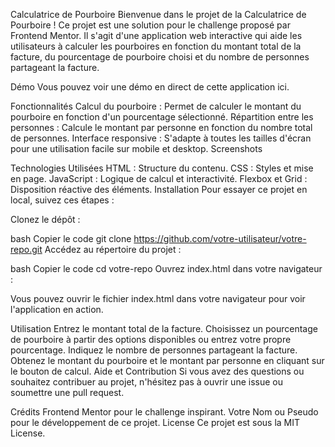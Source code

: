 Calculatrice de Pourboire
Bienvenue dans le projet de la Calculatrice de Pourboire ! Ce projet est une solution pour le challenge proposé par Frontend Mentor. Il s'agit d'une application web interactive qui aide les utilisateurs à calculer les pourboires en fonction du montant total de la facture, du pourcentage de pourboire choisi et du nombre de personnes partageant la facture.

Démo
Vous pouvez voir une démo en direct de cette application ici.

Fonctionnalités
Calcul du pourboire : Permet de calculer le montant du pourboire en fonction d'un pourcentage sélectionné.
Répartition entre les personnes : Calcule le montant par personne en fonction du nombre total de personnes.
Interface responsive : S'adapte à toutes les tailles d'écran pour une utilisation facile sur mobile et desktop.
Screenshots

Technologies Utilisées
HTML : Structure du contenu.
CSS : Styles et mise en page.
JavaScript : Logique de calcul et interactivité.
Flexbox et Grid : Disposition réactive des éléments.
Installation
Pour essayer ce projet en local, suivez ces étapes :

Clonez le dépôt :

bash
Copier le code
git clone https://github.com/votre-utilisateur/votre-repo.git
Accédez au répertoire du projet :

bash
Copier le code
cd votre-repo
Ouvrez index.html dans votre navigateur :

Vous pouvez ouvrir le fichier index.html dans votre navigateur pour voir l'application en action.

Utilisation
Entrez le montant total de la facture.
Choisissez un pourcentage de pourboire à partir des options disponibles ou entrez votre propre pourcentage.
Indiquez le nombre de personnes partageant la facture.
Obtenez le montant du pourboire et le montant par personne en cliquant sur le bouton de calcul.
Aide et Contribution
Si vous avez des questions ou souhaitez contribuer au projet, n'hésitez pas à ouvrir une issue ou soumettre une pull request.

Crédits
Frontend Mentor pour le challenge inspirant.
Votre Nom ou Pseudo pour le développement de ce projet.
License
Ce projet est sous la MIT License.

